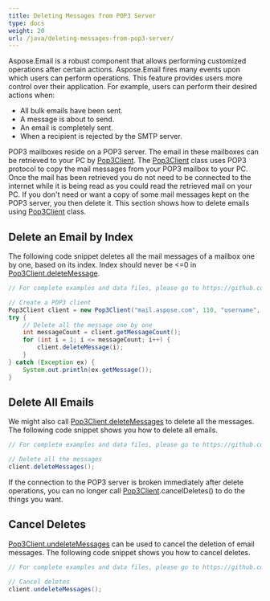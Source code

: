 ```yaml
---
title: Deleting Messages from POP3 Server
type: docs
weight: 20
url: /java/deleting-messages-from-pop3-server/
---
```



Aspose.Email is a robust component that allows performing customized operations after certain actions. Aspose.Email fires many events upon which users can perform operations. This feature provides users more control over their application. For example, users can perform their desired actions when:

- All bulk emails have been sent.
- A message is about to send.
- An email is completely sent.
- When a recipient is rejected by the SMTP server.

POP3 mailboxes reside on a POP3 server. The email in these mailboxes can be retrieved to your PC by [Pop3Client](https://reference.aspose.com/email/java/com.aspose.email/pop3client/). The [Pop3Client](https://reference.aspose.com/email/java/com.aspose.email/pop3client/) class uses POP3 protocol to copy the mail messages from your POP3 mailbox to your PC. Once the mail has been retrieved you do not need to be connected to the internet while it is being read as you could read the retrieved mail on your PC. If you don't need or want a copy of some mail messages kept on the POP3 server, you then delete it. This section shows how to delete emails using [Pop3Client](https://reference.aspose.com/email/java/com.aspose.email/pop3client/) class.

## **Delete an Email by Index**

The following code snippet deletes all the mail messages of a mailbox one by one, based on its index. Index should never be <=0 in [Pop3Client.deleteMessage](https://reference.aspose.com/email/java/com.aspose.email/pop3client/#deleteMessage-int-).

~~~Java
// For complete examples and data files, please go to https://github.com/aspose-email/Aspose.Email-for-Java

// Create a POP3 client
Pop3Client client = new Pop3Client("mail.aspose.com", 110, "username", "psw");
try {
    // Delete all the message one by one
    int messageCount = client.getMessageCount();
    for (int i = 1; i <= messageCount; i++) {
        client.deleteMessage(i);
    }
} catch (Exception ex) {
    System.out.println(ex.getMessage());
}
~~~

## **Delete All Emails**

We might also call [Pop3Client.deleteMessages](https://reference.aspose.com/email/java/com.aspose.email/pop3client/#undeleteMessages--) to delete all the messages. The following code snippet shows you how to delete all emails.

~~~Java
// For complete examples and data files, please go to https://github.com/aspose-email/Aspose.Email-for-Java

// Delete all the messages
client.deleteMessages();
~~~

If the connection to the POP3 server is broken immediately after delete operations, you can no longer call [Pop3Client](https://reference.aspose.com/email/java/com.aspose.email/pop3client/).cancelDeletes() to do the things you want.

## **Cancel Deletes**

[Pop3Client.undeleteMessages](https://reference.aspose.com/email/java/com.aspose.email/pop3client/#undeleteMessages--) can be used to cancel the deletion of email messages. The following code snippet shows you how to cancel deletes.

~~~Java
// For complete examples and data files, please go to https://github.com/aspose-email/Aspose.Email-for-Java

// Cancel deletes
client.undeleteMessages();
~~~
